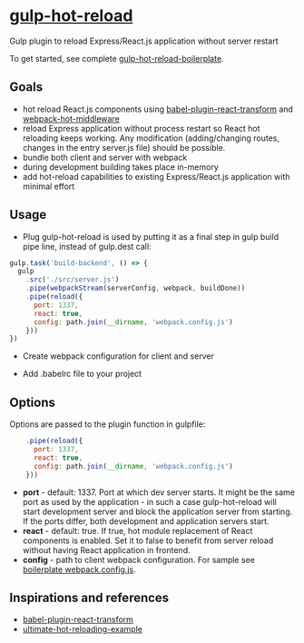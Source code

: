 # [gulp-hot-reload](https://github.com/getjs/gulp-hot-reload)

Gulp plugin to reload Express/React.js application without server restart

To get started, see complete [gulp-hot-reload-boilerplate](https://github.com/getjs/gulp-hot-reload-boilerplate).

## Goals
- hot reload React.js components using [babel-plugin-react-transform](https://github.com/gaearon/babel-plugin-react-transform) and [webpack-hot-middleware](https://github.com/glenjamin/webpack-hot-middleware)
- reload Express application without process restart so React hot reloading keeps working. Any modification (adding/changing
routes, changes in the entry server.js file) should be possible.
- bundle both client and server with webpack
- during development building takes place in-memory
- add hot-reload capabilities to existing Express/React.js application with minimal effort

## Usage

- Plug gulp-hot-reload is used by putting it as a final step in gulp build pipe line, instead of gulp.dest call:

```javascript
gulp.task('build-backend', () => {
  gulp
    .src('./src/server.js')
    .pipe(webpackStream(serverConfig, webpack, buildDone))
    .pipe(reload({
      port: 1337,
      react: true,
      config: path.join(__dirname, 'webpack.config.js')
    }))
})
```

- Create webpack configuration for client and server

- Add .babelrc file to your project

## Options

Options are passed to the plugin function in gulpfile:

```javascript
    .pipe(reload({
      port: 1337,
      react: true,
      config: path.join(__dirname, 'webpack.config.js')
    }))
```

- **port** - default: 1337. Port at which dev server starts. It might be the same port as used by the application - in such a case gulp-hot-reload will start development server and block the application server from starting. If the ports differ, both development and application servers start.
- **react** - default: true. If true, hot module replacement of React components is enabled. Set it to false to benefit from server reload without having React application in frontend.
- **config** - path to client webpack configuration. For sample see [boilerplate webpack.config.js](https://github.com/getjs/gulp-hot-reload-boilerplate/blob/master/webpack.config.js).

## Inspirations and references
- [babel-plugin-react-transform](https://github.com/gaearon/babel-plugin-react-transform)
- [ultimate-hot-reloading-example](https://github.com/glenjamin/ultimate-hot-reloading-example)
